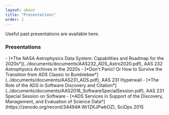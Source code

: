 ```yaml
---
layout: about
title: "Presentations"
order: 1
---
```


Useful past presentations are available here.

<h3>Presentations</h3>
- [*The NASA Astrophysics Data System: Capabilities and Roadmap for the 2020s*](../documents/documents/AAS232_ADS_Astro2020.pdf), AAS 232 Astrophysics Archives in the 2020s
- [*Don't Panic! Or How to Survive the Transition from ADS Classic to Bumblebee*](../documents/documents/AAS231_ADS.pdf), AAS 231 Hyperwall
- [*The Role of the ADS in Software Discovery and Citation*](../documents/documents/AAS2018_SoftwareSpecialSession.pdf), AAS 231 Special Session on Software
- [*ADS Services in Support of the Discovery, Management, and Evaluation of Science Data*](https://zenodo.org/record/34494#.Wr1ZKJPwbOZ), SciOps 2015
